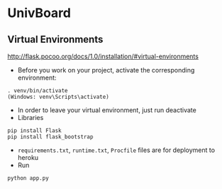 # UnivBoard

## Virtual Environments

http://flask.pocoo.org/docs/1.0/installation/#virtual-environments
- Before you work on your project, activate the corresponding environment:
```
. venv/bin/activate
(Windows: venv\Scripts\activate)
```
- In order to leave your virtual environment, just run deactivate
- Libraries
```
pip install Flask
pip install flask_bootstrap
```
- `requirements.txt`, `runtime.txt`, `Procfile` files are for deployment to heroku
- Run
```
python app.py
```
